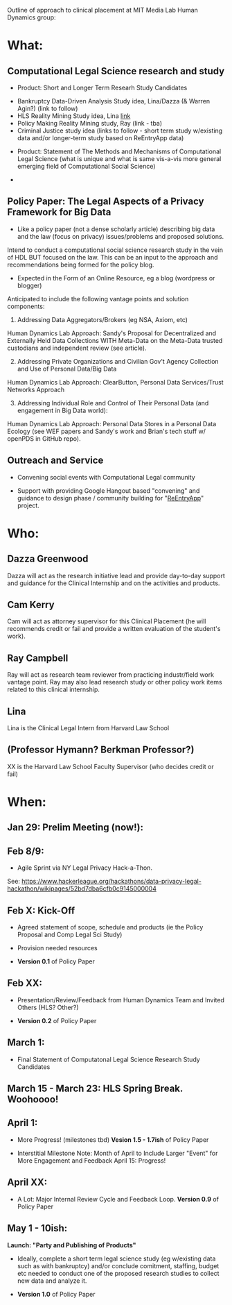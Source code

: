 
Outline of approach to clinical placement at MIT Media Lab Human Dynamics group:

# What:


## Computational Legal Science research and study

* Product: Short and Longer Term Researh Study Candidates

- Bankruptcy Data-Driven Analysis Study idea, Lina/Dazza (& Warren Agin?) (link to follow)
- HLS Reality Mining Study idea, Lina  [link](https://github.com/LegalPhysics/Research/blob/master/LinaKaisey/HarvardLivingLaw.Project.Proposals.md)  
- Policy Making Reality Mining study, Ray (link - tba)
- Criminal Justice study idea (links to follow - short term study w/existing data and/or longer-term study based on ReEntryApp data)  

* Product: Statement of The Methods and Mechanisms of Computational Legal Science (what is unique and what is same vis-a-vis more general emerging field of Computational Social Science)

* 

## Policy Paper: The Legal Aspects of a Privacy Framework for Big Data 

* Like a policy paper (not a dense scholarly article) describing big data and the law (focus on privacy) issues/problems and proposed solutions.  

Intend to conduct a computational social science research study in the vein of HDL BUT focused on the law.  This can be an input to the approach and recommendations being formed for the policy blog.  

* Expected in the Form of an Online Resource, eg a blog (wordpress or blogger) 

Anticipated to include the following vantage points and solution components: 

1. Addressing Data Aggregators/Brokers (eg NSA, Axiom, etc) 

Human Dynamics Lab Approach: Sandy's Proposal for Decentralized and Externally Held Data Collections WITH Meta-Data on the Meta-Data trusted custodians and independent review (see article).  

2. Addressing Private Organizations and Civilian Gov't Agency Collection and Use of Personal Data/Big Data

Human Dynamics Lab Approach: ClearButton, Personal Data Services/Trust Networks Approach

3. Addressing Individual Role and Control of Their Personal Data (and engagement in Big Data world):

Human Dynamics Lab Approach: Personal Data Stores in a Personal Data Ecology (see WEF papers and Sandy's work and Brian's tech stuff w/ openPDS in GitHub repo).

## Outreach and Service

* Convening social events with Computational Legal community 

* Support with providing Google Hangout based "convening" and guidance to design phase / community building for "[ReEntryApp](http://legalhackathon.net/2014/02/10/federal-judge-aiken-calls-for-an-app-legal-hackers-answer/)" project.  


# Who:

## Dazza Greenwood
Dazza will act as the research initiative lead and provide day-to-day support and guidance for the Clinical Internship and on the activities and products.

## Cam Kerry 
Cam will act as attorney supervisor for this Clinical Placement (he will recommends credit or fail and provide a written evaluation of the student's work).  

## Ray Campbell
Ray will act as research team reviewer from practicing industr/field work vantage point.  Ray may also lead research study or other policy work items related to this clinical internship.  

## Lina 
Lina is the Clinical Legal Intern from Harvard Law School 

## (Professor Hymann?  Berkman Professor?) 
XX is the Harvard Law School Faculty Supervisor (who decides credit or fail)


# When:

## Jan 29: Prelim Meeting (now!): 
 
## Feb 8/9: 
 
- Agile Sprint via NY Legal Privacy Hack-a-Thon.  
 
 See: https://www.hackerleague.org/hackathons/data-privacy-legal-hackathon/wikipages/52bd7dba6cfb0c9145000004 
 
## Feb X: Kick-Off
 
- Agreed statement of scope, schedule and products (ie the Policy Proposal and Comp Legal Sci Study)
 
- Provision needed resources

 -  **Version 0.1** of Policy Paper 
 
## Feb XX: 

- Presentation/Review/Feedback from Human Dynamics Team and Invited Others (HLS?  Other?)

- **Version 0.2** of Policy Paper 
 
## March 1: 

- Final Statement of Computatonal Legal Science Research Study Candidates
 
## March 15 - March 23: HLS Spring Break.  Woohoooo!  
 
## April 1: 

- More Progress! (milestones tbd)
 **Vesion 1.5 - 1.7ish** of Policy Paper 
 
 * Interstitial Milestone Note: Month of April to Include Larger "Event" for More Engagement and Feedback
 April 15: Progress!
 
## April XX: 

- A Lot: Major Internal Review Cycle and Feedback Loop.
 **Version 0.9** of Policy Paper 
 
## May 1 - 10ish: 

**Launch: "Party and Publishing of Products"**

* Ideally, complete a short term legal science study (eg w/existing data such as with bankruptcy) and/or conclude comitment, staffing, budget etc needed to conduct one of the proposed research studies to collect new data and analyze it.

* **Version 1.0**  of Policy Paper 
